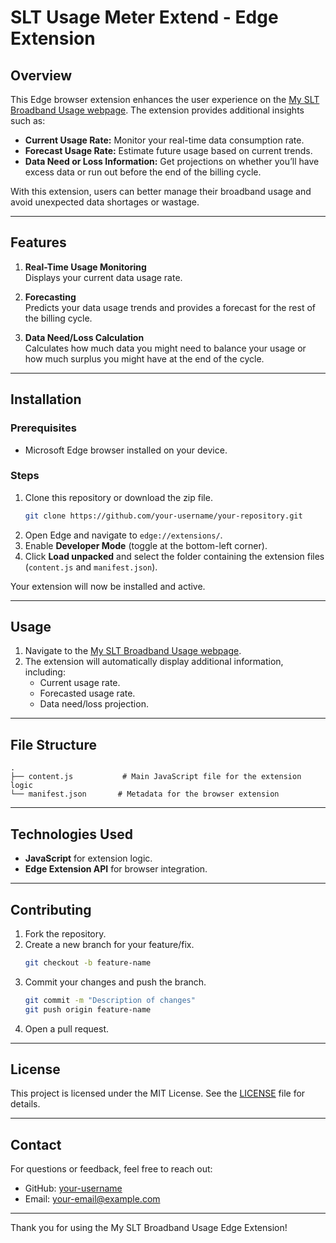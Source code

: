 # SLT Usage Meter Extend - Edge Extension

## Overview
This Edge browser extension enhances the user experience on the [My SLT Broadband Usage webpage](https://myslt.slt.lk/). The extension provides additional insights such as:

- **Current Usage Rate:** Monitor your real-time data consumption rate.
- **Forecast Usage Rate:** Estimate future usage based on current trends.
- **Data Need or Loss Information:** Get projections on whether you’ll have excess data or run out before the end of the billing cycle.

With this extension, users can better manage their broadband usage and avoid unexpected data shortages or wastage.

---

## Features

1. **Real-Time Usage Monitoring**  
   Displays your current data usage rate.

2. **Forecasting**  
   Predicts your data usage trends and provides a forecast for the rest of the billing cycle.

3. **Data Need/Loss Calculation**  
   Calculates how much data you might need to balance your usage or how much surplus you might have at the end of the cycle.

---

## Installation

### Prerequisites
- Microsoft Edge browser installed on your device.

### Steps
1. Clone this repository or download the zip file.
   ```bash
   git clone https://github.com/your-username/your-repository.git
   ```
2. Open Edge and navigate to `edge://extensions/`.
3. Enable **Developer Mode** (toggle at the bottom-left corner).
4. Click **Load unpacked** and select the folder containing the extension files (`content.js` and `manifest.json`).

Your extension will now be installed and active.

---

## Usage
1. Navigate to the [My SLT Broadband Usage webpage](https://myslt.slt.lk/).
2. The extension will automatically display additional information, including:
   - Current usage rate.
   - Forecasted usage rate.
   - Data need/loss projection.

---

## File Structure

```
.
├── content.js           # Main JavaScript file for the extension logic
└── manifest.json       # Metadata for the browser extension
```

---

## Technologies Used
- **JavaScript** for extension logic.
- **Edge Extension API** for browser integration.

---

## Contributing
1. Fork the repository.
2. Create a new branch for your feature/fix.
   ```bash
   git checkout -b feature-name
   ```
3. Commit your changes and push the branch.
   ```bash
   git commit -m "Description of changes"
   git push origin feature-name
   ```
4. Open a pull request.

---

## License
This project is licensed under the MIT License. See the [LICENSE](LICENSE) file for details.

---

## Contact
For questions or feedback, feel free to reach out:
- GitHub: [your-username](https://github.com/your-username)
- Email: [your-email@example.com](mailto:your-email@example.com)

---

Thank you for using the My SLT Broadband Usage Edge Extension!

